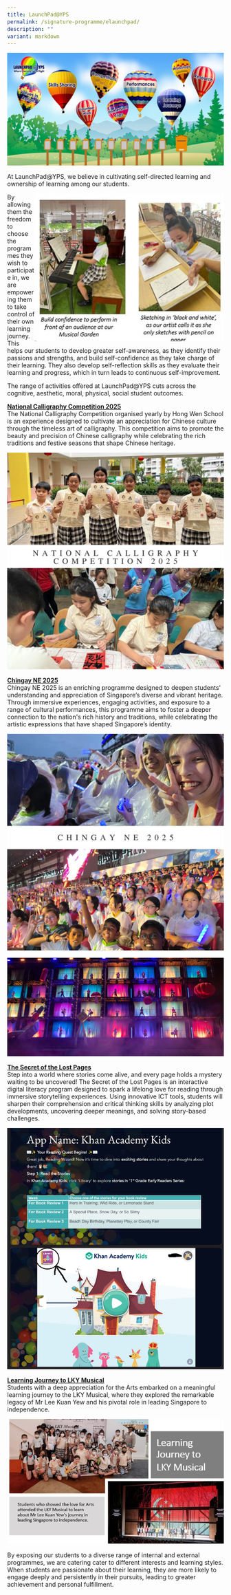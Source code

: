 ```yaml
---
title: LaunchPad@YPS
permalink: /signature-programme/elaunchpad/
description: ""
variant: markdown
---
```

![](/images/Experience/Signature%20Programme/launchpad_01_v1.jpg)

At LaunchPad@YPS, we believe in cultivating self-directed learning and ownership of learning among our students.

<img src="/images/Experience/Signature%20Programme/launchpad_02_v1.jpg" style="width:440px;height:344px; float: right">By allowing them the freedom to choose the programmes they wish to participate in, we are empowering them to take control of their own learning journey. This helps our students to develop greater self-awareness, as they identify their passions and strengths, and build self-confidence as they take charge of their learning. They also develop self-reflection skills as they evaluate their learning and progress, which in turn leads to continuous self-improvement.

The range of activities offered at LaunchPad@YPS cuts across the cognitive, aesthetic, moral, physical, social student outcomes.

**<u>National Calligraphy Competition 2025</u>**
<br>
The National Calligraphy Competition organised yearly by Hong Wen School is an experience designed to cultivate an appreciation for Chinese culture through the timeless art of calligraphy. This competition aims to promote the beauty and precision of Chinese calligraphy while celebrating the rich traditions and festive seasons that shape Chinese heritage.

![](/images/Experience/Signature%20Programme/launchpad_06_v1.jpg)

**<u>Chingay NE 2025</u>**
<br>
Chingay NE 2025 is an enriching programme designed to deepen students' understanding and appreciation of Singapore’s diverse and vibrant heritage. Through immersive experiences, engaging activities, and exposure to a range of cultural performances, this programme aims to foster a deeper connection to the nation's rich history and traditions, while celebrating the artistic expressions that have shaped Singapore’s identity.

![](/images/Experience/Signature%20Programme/launchpad_07_v1.jpg)

![](/images/Experience/Signature%20Programme/launchpad_08_v1.png)

**<u>The Secret of the Lost Pages</u>**
<br>
Step into a world where stories come alive, and every page holds a mystery waiting to be uncovered! The Secret of the Lost Pages is an interactive digital literacy program designed to spark a lifelong love for reading through immersive storytelling experiences. Using innovative ICT tools, students will sharpen their comprehension and critical thinking skills by analyzing plot developments, uncovering deeper meanings, and solving story-based challenges.

![](/images/Experience/Signature%20Programme/launchpad_09_v1.jpg)

**<u>Learning Journey to LKY Musical</u>**
<br>
Students with a deep appreciation for the Arts embarked on a meaningful learning journey to the LKY Musical, where they explored the remarkable legacy of Mr Lee Kuan Yew and his pivotal role in leading Singapore to independence.

![](/images/Experience/Signature%20Programme/launchpad_05_v1.jpg)

By exposing our students to a diverse range of internal and external programmes, we are catering cater to different interests and learning styles. When students are passionate about their learning, they are more likely to engage deeply and persistently in their pursuits, leading to greater achievement and personal fulfillment.